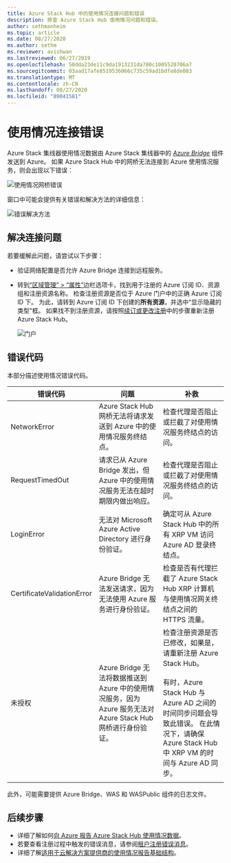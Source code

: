 ```yaml
---
title: Azure Stack Hub 中的使用情况连接问题和错误
description: 排查 Azure Stack Hub 使用情况问题和错误。
author: sethmanheim
ms.topic: article
ms.date: 08/27/2020
ms.author: sethm
ms.reviewer: avishwan
ms.lastreviewed: 06/27/2019
ms.openlocfilehash: 50dda23de11c9da1913231da780c1005520706a7
ms.sourcegitcommit: 03aad17afe8519536066c735c59ad1bdfe8de083
ms.translationtype: MT
ms.contentlocale: zh-CN
ms.lasthandoff: 08/27/2020
ms.locfileid: "89041581"
---
```

# <a name="usage-connectivity-errors"></a>使用情况连接错误

Azure Stack 集线器使用情况数据由 Azure Stack 集线器中的 [*Azure Bridge*](azure-stack-usage-reporting.md) 组件发送到 Azure。 如果 Azure Stack Hub 中的网桥无法连接到 Azure 使用情况服务，则会出现以下错误：

![使用情况网桥错误](media/azure-stack-usage-issues/usageerror2.png)

窗口中可能会提供有关错误和解决方法的详细信息：

![错误解决方法](media/azure-stack-usage-issues/usageerror3.png)

## <a name="resolve-connectivity-issues"></a>解决连接问题

若要缓解此问题，请尝试以下步骤：

- 验证网络配置是否允许 Azure Bridge 连接到远程服务。

- 转到[“区域管理” > “属性”](azure-stack-registration.md#verify-azure-stack-hub-registration)边栏选项卡，找到用于注册的 Azure 订阅 ID、资源组和注册资源名称。  检查注册资源是否位于 Azure 门户中的正确 Azure 订阅 ID 下。 为此，请转到 Azure 订阅 ID 下创建的**所有资源**，并选中“显示隐藏的类型”框。 如果找不到注册资源，请按照[续订或更改注册](azure-stack-registration.md#renew-or-change-registration)中的步骤重新注册 Azure Stack Hub。

  ![门户](media/azure-stack-usage-issues/stackres.png)

## <a name="error-codes"></a>错误代码

本部分描述使用情况错误代码。

| 错误代码                 | 问题                                                                                                                                             | 补救                                                                                                                                                                                                                                                                                        |
|----------------------------|---------------------------------------------------------------------------------------------------------------------------------------------------|----------------------------------------------------------------------------------------------------------------------------------------------------------------------------------------------------------------------------------------------------------------------------------------------------|
| NetworkError               | Azure Stack Hub 网桥无法将请求发送到 Azure 中的使用情况服务终结点。                                                            | 检查代理是否阻止或拦截了对使用情况服务终结点的访问。                                                                                                                                                                                                             |
| RequestTimedOut            | 请求已从 Azure Bridge 发出，但 Azure 中的使用情况服务无法在超时期限内做出响应。                             | 检查代理是否阻止或拦截了对使用情况服务终结点的访问。                                                                                                                                                                                                                        |
| LoginError                 | 无法对 Microsoft Azure Active Directory 进行身份验证。                                                                                                             | 确定可从 Azure Stack Hub 中的所有 XRP VM 访问 Azure AD 登录终结点。                                                                                                                                                                                                                     |
| CertificateValidationError | Azure Bridge 无法发送请求，因为无法使用 Azure 服务进行身份验证。                                    | 检查是否有代理拦截了 Azure Stack Hub XRP 计算机与使用情况网关终结点之间的 HTTPS 流量。                                                                                                                                                                                      |
| 未授权               | Azure Bridge 无法将数据推送到 Azure 中的使用情况服务，因为 Azure 服务无法对 Azure Stack Hub 网桥进行身份验证。 | 检查注册资源是否已修改，如果是，请重新注册 Azure Stack Hub。 <br><br> 有时，Azure Stack Hub 与 Azure AD 之间的时间同步问题会导致此错误。 在此情况下，请确保 Azure Stack Hub 中 XRP VM 的时间与 Azure AD 同步。 |
|                            |                                                                                                                                                   |                                                                                                                                                                                                                                                                                                    |

此外，可能需要提供 Azure Bridge、WAS 和 WASPublic 组件的日志文件。

## <a name="next-steps"></a>后续步骤

- 详细了解如何[向 Azure 报告 Azure Stack Hub 使用情况数据](azure-stack-usage-reporting.md)。
- 若要查看注册过程中触发的错误消息，请参阅[租户注册错误消息](azure-stack-registration-errors.md)。
- 详细了解[适用于云解决方案提供商的使用情况报告基础结构](azure-stack-csp-ref-infrastructure.md)。
